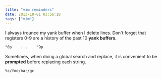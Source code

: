 ```yaml
---
title: "vim reminders"
date: 2013-10-01 03:56:18
tags: ["vim"]
---
```


I always trounce my yank buffer when I delete lines. Don't forget that
registers 0-9 are a history of the past 10 **yank buffers**.

```txt
"0p    ...    "9p
```


Sometimes, when doing a global search and replace, it is convenient to be
**prompted** before replacing each string.

```txt
%s/foo/bar/gc
```
